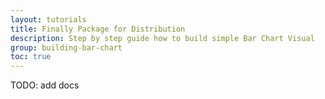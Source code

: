 ```yaml
---
layout: tutorials
title: Finally Package for Distribution
description: Step by step guide how to build simple Bar Chart Visual
group: building-bar-chart
toc: true
---
```


TODO: add docs
